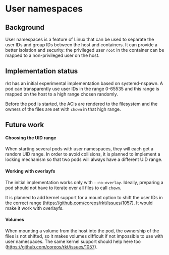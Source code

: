 User namespaces
===============

Background
----------

User namespaces is a feature of Linux that can be used to separate the user IDs and group IDs between the host and containers.
It can provide a better isolation and security: the privileged user `root` in the container can be mapped to a non-privileged user on the host.

Implementation status
---------------------

rkt has an initial experimental implementation based on systemd-nspawn.
A pod can transparently use user IDs in the range 0-65535 and this range is mapped on the host to a high range chosen randomly.

Before the pod is started, the ACIs are rendered to the filesystem and the owners of the files are set with `chown` in that high range.

Future work
-----------

#### Choosing the UID range

When starting several pods with user namespaces, they will each get a random UID range.
In order to avoid collisions, it is planned to implement a locking
mechanism so that two pods will always have a different UID range.

#### Working with overlayfs

The initial implementation works only with `--no-overlay`.
Ideally, preparing a pod should not have to iterate over all files to call `chown`.

It is planned to add kernel support for a mount option to shift the user IDs in the correct range (https://github.com/coreos/rkt/issues/1057).
It would make it work with overlayfs.

#### Volumes

When mounting a volume from the host into the pod, the ownership of the files is not shifted, so it makes volumes difficult if not impossible to use with user namespaces.
The same kernel support should help here too (https://github.com/coreos/rkt/issues/1057).
